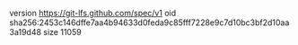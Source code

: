 version https://git-lfs.github.com/spec/v1
oid sha256:2453c146dffe7aa4b94633d0feda9c85fff7228e9c7d10bc3bf2d10aa3a19d48
size 11059
